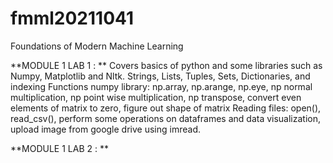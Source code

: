 # fmml20211041
Foundations of Modern Machine Learning 

**MODULE 1 LAB 1 : ** Covers basics of python and some libraries such as Numpy, Matplotlib and Nltk.
Strings, Lists, Tuples, Sets, Dictionaries, and indexing
Functions
numpy library: np.array, np.arange, np.eye, np normal multiplication, np point wise multiplication, np transpose, convert even elements of matrix to zero, figure out shape of matrix
Reading files: open(), read_csv(), perform some operations on dataframes and data visualization, upload image from google drive using imread. 

**MODULE 1 LAB 2 : **
